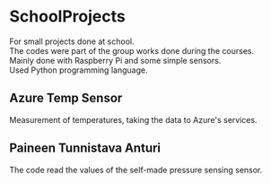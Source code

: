 # SchoolProjects
For small projects done at school.  
The codes were part of the group works done during the courses.  
Mainly done with Raspberry Pi and some simple sensors.  
Used Python programming language.

## Azure Temp Sensor
Measurement of temperatures, taking the data to Azure's services.

## Paineen Tunnistava Anturi
The code read the values of the self-made pressure sensing sensor.
